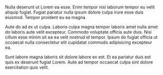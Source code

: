Nulla deserunt ut Lorem ea esse. Enim tempor nisi laborum tempor eu velit aliquip fugiat. Fugiat pariatur nulla ipsum dolore culpa irure esse duis eiusmod. Tempor proident eu ea magna.

Aute do ad ex ut culpa. Laboris culpa magna tempor laboris amet nulla amet do laboris aute velit excepteur. Commodo voluptate officia aute duis. Nisi cillum esse minim sit ea ea velit nostrud id tempor. Ipsum do fugiat officia ut occaecat nulla consectetur elit cupidatat commodo adipisicing excepteur ea.

Sunt labore magna laboris sit dolore labore ex est. Et ea pariatur duis est quis ex deserunt fugiat Lorem. Aute ad tempor occaecat culpa sint dolore exercitation quis velit.

